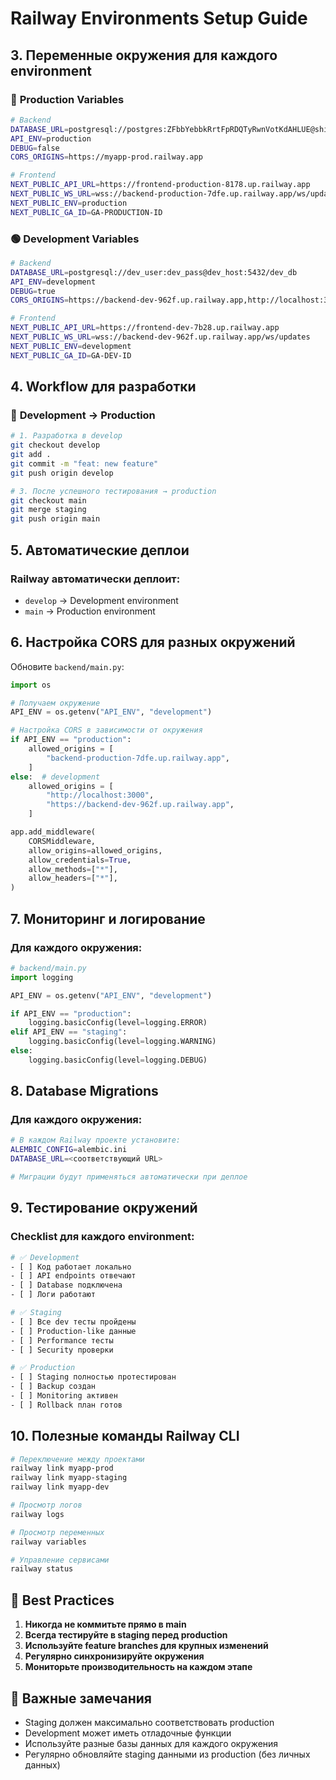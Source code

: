 # Railway Environments Setup Guide

## 3. **Переменные окружения для каждого environment**

### 🔴 **Production Variables**
```bash
# Backend
DATABASE_URL=postgresql://postgres:ZFbbYebbkRrtFpRDQTyRwnVotKdAHLUE@shinkansen.proxy.rlwy.net:15068/railway
API_ENV=production
DEBUG=false
CORS_ORIGINS=https://myapp-prod.railway.app

# Frontend
NEXT_PUBLIC_API_URL=https://frontend-production-8178.up.railway.app
NEXT_PUBLIC_WS_URL=wss://backend-production-7dfe.up.railway.app/ws/updates
NEXT_PUBLIC_ENV=production
NEXT_PUBLIC_GA_ID=GA-PRODUCTION-ID
```

### 🟢 **Development Variables**
```bash
# Backend
DATABASE_URL=postgresql://dev_user:dev_pass@dev_host:5432/dev_db
API_ENV=development
DEBUG=true
CORS_ORIGINS=https://backend-dev-962f.up.railway.app,http://localhost:3000

# Frontend
NEXT_PUBLIC_API_URL=https://frontend-dev-7b28.up.railway.app
NEXT_PUBLIC_WS_URL=wss://backend-dev-962f.up.railway.app/ws/updates
NEXT_PUBLIC_ENV=development
NEXT_PUBLIC_GA_ID=GA-DEV-ID
```

## 4. **Workflow для разработки**

### 🔄 **Development → Production**

```bash
# 1. Разработка в develop
git checkout develop
git add .
git commit -m "feat: new feature"
git push origin develop

# 3. После успешного тестирования → production
git checkout main
git merge staging
git push origin main
```

## 5. **Автоматические деплои**

### Railway автоматически деплоит:
- `develop` → Development environment
- `main` → Production environment

## 6. **Настройка CORS для разных окружений**

Обновите `backend/main.py`:

```python
import os

# Получаем окружение
API_ENV = os.getenv("API_ENV", "development")

# Настройка CORS в зависимости от окружения
if API_ENV == "production":
    allowed_origins = [
        "backend-production-7dfe.up.railway.app",
    ]
else:  # development
    allowed_origins = [
        "http://localhost:3000",
        "https://backend-dev-962f.up.railway.app",
    ]

app.add_middleware(
    CORSMiddleware,
    allow_origins=allowed_origins,
    allow_credentials=True,
    allow_methods=["*"],
    allow_headers=["*"],
)
```

## 7. **Мониторинг и логирование**

### Для каждого окружения:
```python
# backend/main.py
import logging

API_ENV = os.getenv("API_ENV", "development")

if API_ENV == "production":
    logging.basicConfig(level=logging.ERROR)
elif API_ENV == "staging":
    logging.basicConfig(level=logging.WARNING)
else:
    logging.basicConfig(level=logging.DEBUG)
```

## 8. **Database Migrations**

### Для каждого окружения:
```bash
# В каждом Railway проекте установите:
ALEMBIC_CONFIG=alembic.ini
DATABASE_URL=<соответствующий URL>

# Миграции будут применяться автоматически при деплое
```

## 9. **Тестирование окружений**

### Checklist для каждого environment:
```bash
# ✅ Development
- [ ] Код работает локально
- [ ] API endpoints отвечают
- [ ] Database подключена
- [ ] Логи работают

# ✅ Staging  
- [ ] Все dev тесты пройдены
- [ ] Production-like данные
- [ ] Performance тесты
- [ ] Security проверки

# ✅ Production
- [ ] Staging полностью протестирован
- [ ] Backup создан
- [ ] Monitoring активен
- [ ] Rollback план готов
```

## 10. **Полезные команды Railway CLI**

```bash
# Переключение между проектами
railway link myapp-prod
railway link myapp-staging  
railway link myapp-dev

# Просмотр логов
railway logs

# Просмотр переменных
railway variables

# Управление сервисами
railway status
```

## 🎯 **Best Practices**

1. **Никогда не коммитьте прямо в main**
2. **Всегда тестируйте в staging перед production**
3. **Используйте feature branches для крупных изменений**
4. **Регулярно синхронизируйте окружения**
5. **Мониторьте производительность на каждом этапе**

## 🚨 **Важные замечания**

- Staging должен максимально соответствовать production
- Development может иметь отладочные функции
- Используйте разные базы данных для каждого окружения
- Регулярно обновляйте staging данными из production (без личных данных)